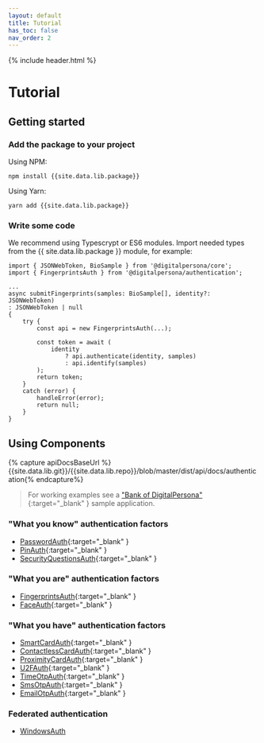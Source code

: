 ```yaml
---
layout: default
title: Tutorial
has_toc: false
nav_order: 2
---
```

{% include header.html %}

# Tutorial

## Getting started

### Add the package to your project

Using NPM:

```
npm install {{site.data.lib.package}}
```

Using Yarn:

```
yarn add {{site.data.lib.package}}
```

### Write some code

We recommend using Typescrypt or ES6 modules.
Import needed types from the {{ site.data.lib.package }} module,
for example:

```
import { JSONWebToken, BioSample } from '@digitalpersona/core';
import { FingerprintsAuth } from '@digitalpersona/authentication';

...
async submitFingerprints(samples: BioSample[], identity?: JSONWebToken)
: JSONWebToken | null
{
    try {
        const api = new FingerprintsAuth(...);

        const token = await (
            identity
                ? api.authenticate(identity, samples)
                : api.identify(samples)
        );
        return token;
    }
    catch (error) {
        handleError(error);
        return null;
    }
}
```

## Using Components

{% capture apiDocsBaseUrl %}{{site.data.lib.git}}/{{site.data.lib.repo}}/blob/master/dist/api/docs/authentication{% endcapture%}

> For working examples see a ["Bank of DigitalPersona"](https://github.com/hidglobal/digitalpersona-sample-angularjs){:target="_blank" }
sample application.

### "What you know" authentication factors

* [PasswordAuth]({{apiDocsBaseUrl}}.passwordauth.md){:target="_blank" }
* [PinAuth]({{apiDocsBaseUrl}}.pinauth.md){:target="_blank" }
* [SecurityQuestionsAuth]({{apiDocsBaseUrl}}.securityquestionsAuth.md){:target="_blank" }

### "What you are" authentication factors

* [FingerprintsAuth](({{apiDocsBaseUrl}}.fingerprintsauth.md)){:target="_blank" }
* [FaceAuth](({{apiDocsBaseUrl}}.faceauth.md)){:target="_blank" }

### "What you have" authentication factors

* [SmartCardAuth](({{apiDocsBaseUrl}}.smartcardauth.md)){:target="_blank" }
* [ContactlessCardAuth](({{apiDocsBaseUrl}}.contactlesscardauth.md)){:target="_blank" }
* [ProximityCardAuth](({{apiDocsBaseUrl}}.proximitycardauth.md)){:target="_blank" }
* [U2FAuth](({{apiDocsBaseUrl}}.u2fauth.md)){:target="_blank" }
* [TimeOtpAuth](({{apiDocsBaseUrl}}.timeotpauth.md)){:target="_blank" }
* [SmsOtpAuth](({{apiDocsBaseUrl}}.smsotpauth.md)){:target="_blank" }
* [EmailOtpAuth](({{apiDocsBaseUrl}}.emailotpauth.md)){:target="_blank" }


### Federated authentication

* [WindowsAuth](({{apiDocsBaseUrl}}.windowsauth.md))
